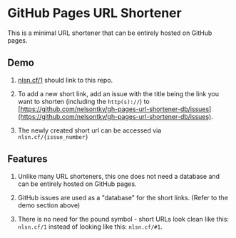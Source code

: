 # GitHub Pages URL Shortener

This is a minimal URL shortener that can be entirely hosted on GitHub pages.

## Demo

1. [nlsn.cf/1](https://nlsn.cf/1) should link to this repo.

1. To add a new short link, add an issue with the title being the link you want
   to shorten (including the `http(s)://`) to
   [https://github.com/nelsontky/gh-pages-url-shortener-db/issues](https://github.com/nelsontky/gh-pages-url-shortener-db/issues).

1. The newly created short url can be accessed via `nlsn.cf/{issue_number}`

## Features

1. Unlike many URL shorteners, this one does not need a database and can be
   entirely hosted on GitHub pages.

1. GitHub issues are used as a "database" for the short links. (Refer to the
   demo section above)

1. There is no need for the pound symbol - short URLs look clean like this:
   `nlsn.cf/1` instead of looking like this: `nlsn.cf/#1`.
